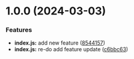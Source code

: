# 1.0.0 (2024-03-03)


### Features

* **index.js:** add new feature ([8544157](https://github.com/neenus/semantic-release-test/commit/8544157ee427f61f982a202e8bdfe503605749e1))
* **index.js:** re-do add feature update ([c6bbc63](https://github.com/neenus/semantic-release-test/commit/c6bbc63fea6196915e915ccdbef85e6dce57bd61))
